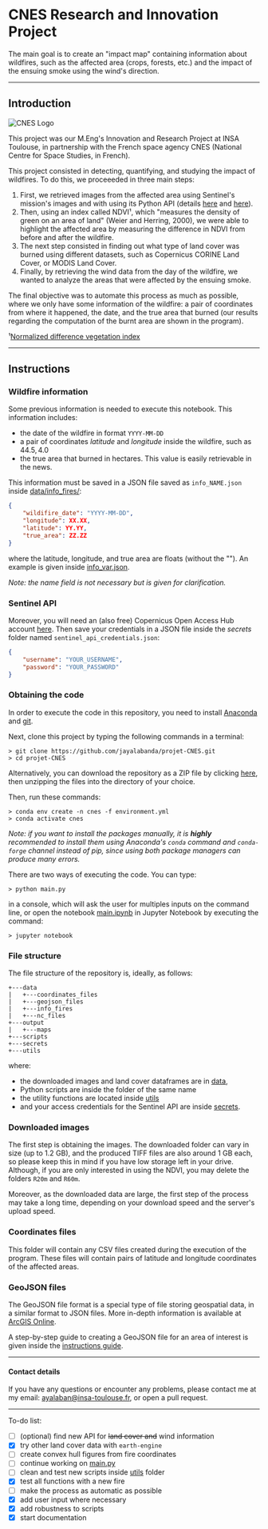 # CNES Research and Innovation Project

The main goal is to create an "impact map" containing information about wildfires, such as the affected area (crops, forests, etc.) and the impact of the ensuing smoke using the wind's direction.

---

## Introduction

![CNES Logo](https://cnes.fr/sites/default/files/drupal/201708/image/is_logo_2017_logo_charte_carre_bleu_transparent.png)

This project was our M.Eng's Innovation and Research Project at INSA Toulouse, in partnership with the French space agency CNES (National Centre for Space Studies, in French).

This project consisted in detecting, quantifying, and studying the impact of wildfires. To do this, we proceeeded in three main steps:

1. First, we retrieved images from the affected area using Sentinel's mission's images and with using its Python API (details [here](https://github.com/sentinelsat/sentinelsat) and [here](https://sentinelsat.readthedocs.io/en/stable/)).
2. Then, using an index called NDVI¹, which "measures the density of green on an area of land" (Weier and Herring, 2000), we were able to highlight the affected area by measuring the difference in NDVI from before and after the wildfire.
3. The next step consisted in finding out what type of land cover was burned using different datasets, such as Copernicus CORINE Land Cover, or MODIS Land Cover.
4. Finally, by retrieving the wind data from the day of the wildfire, we wanted to analyze the areas that were affected by the ensuing smoke.

The final objective was to automate this process as much as possible, where we only have some information of the wildfire: a pair of coordinates from where it happened, the date, and the true area that burned (our results regarding the computation of the burnt area are shown in the program).

¹[Normalized difference vegetation index](https://en.wikipedia.org/wiki/Normalized_difference_vegetation_index)

---

## Instructions

### Wildfire information

Some previous information is needed to execute this notebook. This information includes:

* the date of the wildfire in format `YYYY-MM-DD`
* a pair of coordinates _latitude_ and _longitude_ inside the wildfire, such as $44.5, 4.0$
* the true area that burned in hectares. This value is easily retrievable in the news.

This information must be saved in a JSON file saved as `info_NAME.json` inside [data/info_fires/](data/info_fires/):

```JSON
{
    "wildifire_date": "YYYY-MM-DD",
    "longitude": XX.XX,
    "latitude": YY.YY,
    "true_area": ZZ.ZZ
}
```

where the latitude, longitude, and true area are floats (without the ""). An example is given inside [info_var.json](data/info_fires/info_var.json).

_Note: the name field is not necessary but is given for clarification._

### Sentinel API

Moreover, you will need an (also free) Copernicus Open Access Hub account [here](https://sentinelsat.readthedocs.io/en/latest/index.html). Then save your credentials in a JSON file inside the _secrets_ folder named `sentinel_api_credentials.json`:

```JSON
{
    "username": "YOUR_USERNAME",
    "password": "YOUR_PASSWORD"
}
```

### Obtaining the code

In order to execute the code in this repository, you need to install [Anaconda](https://www.anaconda.com/distribution/) and [git](https://git-scm.com/downloads).

Next, clone this project by typing the following commands in a terminal:

```console
> git clone https://github.com/jayalabanda/projet-CNES.git
> cd projet-CNES
```

Alternatively, you can download the repository as a ZIP file by clicking [here](https://github.com/jayalabanda/projet-CNES/archive/refs/heads/main.zip), then unzipping the files into the directory of your choice.

Then, run these commands:

```console
> conda env create -n cnes -f environment.yml
> conda activate cnes
```

_Note: if you want to install the packages manually, it is **highly** recommended to install them using Anaconda's `conda` command and `conda-forge` channel instead of pip, since using both package managers can produce many errors._

There are two ways of executing the code. You can type:

```console
> python main.py
```

in a console, which will ask the user for multiples inputs on the command line, or open the notebook [main.ipynb](main.ipynb) in Jupyter Notebook by executing the command:

```console
> jupyter notebook
```

### File structure

The file structure of the repository is, ideally, as follows:

```console
+---data
|   +---coordinates_files
|   +---geojson_files
|   +---info_fires
|   +---nc_files
+---output
|   +---maps
+---scripts
+---secrets
+---utils
```

where:

* the downloaded images and land cover dataframes are in [data](data/),
* Python scripts are inside the folder of the same name
* the utility functions are located inside [utils](utils/)
* and your access credentials for the Sentinel API are inside [secrets](secrets/).

### Downloaded images

The first step is obtaining the images. The downloaded folder can vary in size (up to 1.2 GB), and the produced TIFF files are also around 1 GB each, so please keep this in mind if you have low storage left in your drive. Although, if you are only interested in using the NDVI, you may delete the folders `R20m` and `R60m`.

Moreover, as the downloaded data are large, the first step of the process may take a long time, depending on your download speed and the server's upload speed.

### Coordinates files

This folder will contain any CSV files created during the execution of the program. These files will contain pairs of latitude and longitude coordinates of the affected areas.

### GeoJSON files

The GeoJSON file format is a special type of file storing geospatial data, in a similar format to JSON files. More in-depth information is available at [ArcGIS Online](https://doc.arcgis.com/en/arcgis-online/reference/geojson.htm).

A step-by-step guide to creating a GeoJSON file for an area of interest is given inside the [instructions guide](INSTRUCTIONS.md).

---

#### Contact details

If you have any questions or encounter any problems, please contact me at my email: [ayalaban@insa-toulouse.fr](mailto:ayalaban@insa-toulouse.fr), or open a pull request.

---

To-do list:

* [ ] (optional) find new API for ~~land cover and~~ wind information
* [x] try other land cover data with `earth-engine`
* [ ] create convex hull figures from fire coordinates
* [ ] continue working on [main.py](main.py)
* [ ] clean and test new scripts inside [utils](utils/) folder
* [x] test all functions with a new fire
* [ ] make the process as automatic as possible
* [x] add user input where necessary
* [x] add robustness to scripts
* [x] start documentation
